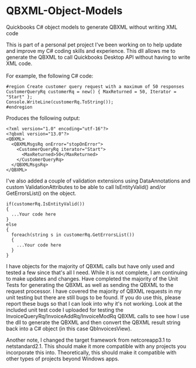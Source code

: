 # QBXML-Object-Models
Quickbooks C# object models to generate QBXML without writing XML code

This is part of a personal pet project I've been working on to help update and improve my C# coding skills and experience.  This dll allows me to generate the QBXML to call Quickbooks Desktop API without having to write XML code.
<br /><br/>
For example, the following C# code:
```
#region Create customer query request with a maximum of 50 responses
CustomerQueryRq customerRq = new() { MaxReturned = 50, Iterator = "Start" };
Console.WriteLine(customerRq.ToString());
#endregion
```
  
Produces the following output:
```
<?xml version="1.0" encoding="utf-16"?>
<?qbxml version="13.0"?>
<QBXML>
  <QBXMLMsgsRq onError="stopOnError">
    <CustomerQueryRq iterator="Start">
      <MaxReturned>50</MaxReturned>
    </CustomerQueryRq>
  </QBXMLMsgsRq>
</QBXML>
```

I've also added a couple of validation extensions using DataAnnotations and custom ValidationAttributes to be able to call IsEntityValid() and/or GetErrorsList() on the object.

``` 
if(customerRq.IsEntityValid())
{
  ...Your code here
}
else
{
  foreach(string s in customerRq.GetErrorsList())
  {
    ...Your code here
  }
}
```
I have objects for the majority of QBXML calls but have only used and tested a few since that's all I need.  While it is not complete, I am continuing to make updates and changes.  Have completed the majority of the Unit Tests for generating the QBXML as well as sending the QBXML to the request processor.  I have covered the majority of QBXML requests in my unit testing but there are still bugs to be found.  If you do use this, please report these bugs so that I can look into why it's not working.  Look at the included unit test code I uploaded for testing the InvoiceQueryRq/InvoiceAddRq/InvoiceModRq QBXML calls to see how I use the dll to generate the QBXML and then convert the QBXML result string back into a C# object (in this case QbInvoicesView).

Another note, I changed the target framework from netcoreapp3.1 to netstandard2.1. This should make it more compatible with any projects you incorporate this into.  Theoretically, this should make it compatible with other types of projects beyond Windows apps.
